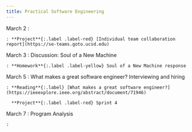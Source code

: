 ```yaml
---
title: Practical Software Engineering
---
```


March 2
:

    : **Project**{:.label .label-red} [Individual team collaboration report](https://se-teams.goto.ucsd.edu)

March 3
: Discussion: Soul of a New Machine

    : **Homework**{:.label .label-yellow} Soul of a New Machine response

March 5
: What makes a great software engineer? Interviewing and hiring

    : **Reading**{:.label} [What makes a great software engineer?](https://ieeexplore.ieee.org/abstract/document/71946)

      **Project**{:.label .label-red} Sprint 4

March 7
: Program Analysis

    :
